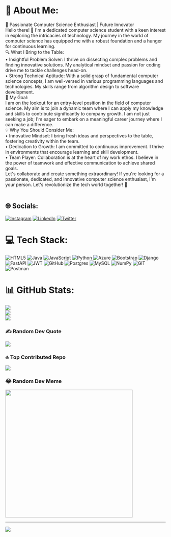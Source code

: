 # 💫 About Me:
🚀 Passionate Computer Science Enthusiast | Future Innovator<br>Hello there! 👋 I'm a dedicated computer science student with a keen interest in exploring the intricacies of technology. My journey in the world of computer science has equipped me with a robust foundation and a hunger for continuous learning.<br>🔍 What I Bring to the Table:<br>•	Insightful Problem Solver: I thrive on dissecting complex problems and finding innovative solutions. My analytical mindset and passion for coding drive me to tackle challenges head-on.<br>•	Strong Technical Aptitude: With a solid grasp of fundamental computer science concepts, I am well-versed in various programming languages and technologies. My skills range from algorithm design to software development.<br>🎯 My Goal:<br>I am on the lookout for an entry-level position in the field of computer science. My aim is to join a dynamic team where I can apply my knowledge and skills to contribute significantly to company growth. I am not just seeking a job; I'm eager to embark on a meaningful career journey where I can make a difference.<br>💡 Why You Should Consider Me:<br>•	Innovative Mindset: I bring fresh ideas and perspectives to the table, fostering creativity within the team.<br>•	Dedication to Growth: I am committed to continuous improvement. I thrive in environments that encourage learning and skill development.<br>•	Team Player: Collaboration is at the heart of my work ethos. I believe in the power of teamwork and effective communication to achieve shared goals.<br>Let's collaborate and create something extraordinary! If you're looking for a passionate, dedicated, and innovative computer science enthusiast, I'm your person. Let's revolutionize the tech world together! 🌟<br><br>


## 🌐 Socials:
[![Instagram](https://img.shields.io/badge/Instagram-%23E4405F.svg?logo=Instagram&logoColor=white)](https://instagram.com/balajisai2003) [![LinkedIn](https://img.shields.io/badge/LinkedIn-%230077B5.svg?logo=linkedin&logoColor=white)](https://linkedin.com/in/balajisai2003) [![Twitter](https://img.shields.io/badge/Twitter-%231DA1F2.svg?logo=Twitter&logoColor=white)](https://twitter.com/balajisai2003) 

# 💻 Tech Stack:
![HTML5](https://img.shields.io/badge/html5-%23E34F26.svg?style=for-the-badge&logo=html5&logoColor=white) ![Java](https://img.shields.io/badge/java-%23ED8B00.svg?style=for-the-badge&logo=java&logoColor=white) ![JavaScript](https://img.shields.io/badge/javascript-%23323330.svg?style=for-the-badge&logo=javascript&logoColor=%23F7DF1E) ![Python](https://img.shields.io/badge/python-3670A0?style=for-the-badge&logo=python&logoColor=ffdd54) ![Azure](https://img.shields.io/badge/azure-%230072C6.svg?style=for-the-badge&logo=azure-devops&logoColor=white) ![Bootstrap](https://img.shields.io/badge/bootstrap-%23563D7C.svg?style=for-the-badge&logo=bootstrap&logoColor=white) ![Django](https://img.shields.io/badge/django-%23092E20.svg?style=for-the-badge&logo=django&logoColor=white) ![FastAPI](https://img.shields.io/badge/FastAPI-005571?style=for-the-badge&logo=fastapi) ![JWT](https://img.shields.io/badge/JWT-black?style=for-the-badge&logo=JSON%20web%20tokens) ![GitHub](https://img.shields.io/badge/GitHub-%23121011.svg?style=for-the-badge&logo=github&logoColor=white) ![Postgres](https://img.shields.io/badge/postgres-%23316192.svg?style=for-the-badge&logo=postgresql&logoColor=white) ![MySQL](https://img.shields.io/badge/mysql-%2300f.svg?style=for-the-badge&logo=mysql&logoColor=white) ![NumPy](https://img.shields.io/badge/numpy-%23013243.svg?style=for-the-badge&logo=numpy&logoColor=white) ![GIT](https://img.shields.io/badge/Git-fc6d26?style=for-the-badge&logo=git&logoColor=white) ![Postman](https://img.shields.io/badge/Postman-FF6C37?style=for-the-badge&logo=postman&logoColor=white)
# 📊 GitHub Stats:
![](https://github-readme-stats.vercel.app/api?username=BalajiSai2003&theme=dracula&hide_border=true&include_all_commits=false&count_private=false)<br/>
![](https://github-readme-streak-stats.herokuapp.com/?user=BalajiSai2003&theme=dracula&hide_border=true)<br/>
![](https://github-readme-stats.vercel.app/api/top-langs/?username=BalajiSai2003&theme=dracula&hide_border=true&include_all_commits=false&count_private=false&layout=compact)

### ✍️ Random Dev Quote
![](https://quotes-github-readme.vercel.app/api?type=horizontal&theme=tokyonight)

### 🔝 Top Contributed Repo
![](https://github-contributor-stats.vercel.app/api?username=BalajiSai2003&limit=5&theme=tokyonight&combine_all_yearly_contributions=true)

### 😂 Random Dev Meme
<img src='https://randommeme-five.vercel.app/' style="height: 400px;"/>

---
[![](https://visitcount.itsvg.in/api?id=BalajiSai2003&icon=0&color=0)](https://visitcount.itsvg.in)

<!-- Proudly created with GPRM ( https://gprm.itsvg.in ) -->
